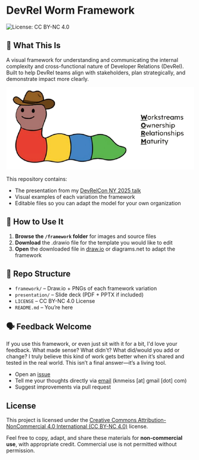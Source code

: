 # DevRel Worm Framework
![License: CC BY-NC 4.0](https://img.shields.io/badge/License-CC%20BY--NC%204.0-lightgrey.svg)

## 🧠 What This Is
A visual framework for understanding and communicating the internal complexity and cross-functional nature of Developer Relations (DevRel). Built to help DevRel teams align with stakeholders, plan strategically, and demonstrate impact more clearly.

![Alt Text](images/worm.png)

This repository contains:

- The presentation from my [DevRelCon NY 2025 talk](https://docs.google.com/presentation/d/1t3M_Qy__lAfB3vsM5rnt0dKi1Z4W-kHPBpjSgqdc53Q/edit?usp=sharing)
- Visual examples of each variation the framework
- Editable files so you can adapt the model for your own organization

## 🚀 How to Use It

1. **Browse the `/framework` folder** for images and source files
2. **Download** the .drawio file for the template you would like to edit
3. **Open** the downloaded file in [draw.io](https://draw.io) or diagrams.net to adapt the framework

## 📂 Repo Structure

- `framework/` – Draw.io + PNGs of each framework variation  
- `presentation/` – Slide deck (PDF + PPTX if included)  
- `LICENSE` – CC BY-NC 4.0 License  
- `README.md` – You’re here

## 🗣 Feedback Welcome

If you use this framework, or even just sit with it for a bit, I'd love your feedback.
What made sense? What didn't? What did/would you add or change? 
I truly believe this kind of work gets better when it’s shared and tested in the real world. This isn’t a final answer—it’s a living tool.

- Open an [issue](https://github.com/knmeiss/devrel-framework/issues)
- Tell me your thoughts directly via [email](mailto:knmeiss@gmail.com) (knmeiss [at] gmail [dot] com)
- Suggest improvements via pull request

## License

This project is licensed under the [Creative Commons Attribution-NonCommercial 4.0 International (CC BY-NC 4.0)](https://creativecommons.org/licenses/by-nc/4.0/) license.

Feel free to copy, adapt, and share these materials for **non-commercial use**, with appropriate credit. Commercial use is not permitted without permission.
